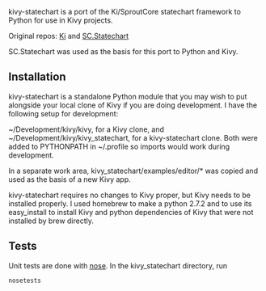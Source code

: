 kivy-statechart is a port of the Ki/SproutCore statechart framework to Python for use in Kivy projects.

Original repos: [Ki](https://github.com/frozenCanuck/ki) and [SC.Statechart](https://github.com/sproutcore/sproutcore/tree/master/frameworks/statechart)

SC.Statechart was used as the basis for this port to Python and Kivy.

Installation
------------

kivy-statechart is a standalone Python module that you may wish to put alongside your local clone of Kivy if you are doing development. I have the
following setup for development:

~/Development/kivy/kivy, for a Kivy clone, and ~/Development/kivy/kivy_statechart, for a kivy-statechart clone. Both were added to PYTHONPATH in
~/.profile so imports would work during development.

In a separate work area, kivy_statechart/examples/editor/* was copied and used as the basis of a new Kivy app.

kivy-statechart requires no changes to Kivy proper, but Kivy needs to be installed properly.  I used homebrew to make a python 2.7.2 and to use its
easy_install to install Kivy and python dependencies of Kivy that were not installed by brew directly.

Tests
-----

Unit tests are done with [nose](http://readthedocs.org/docs/nose/en/latest/). In the kivy_statechart directory, run

    nosetests
